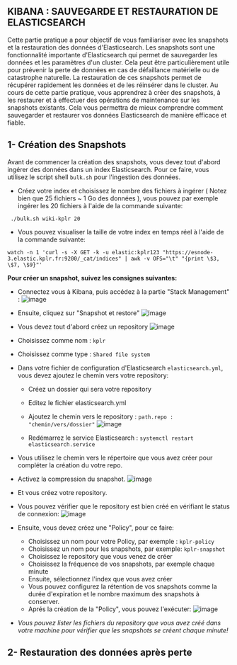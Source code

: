 ## KIBANA : SAUVEGARDE ET RESTAURATION DE ELASTICSEARCH

Cette partie pratique a pour objectif de vous familiariser avec les snapshots et la restauration des données d'Elasticsearch. 
Les snapshots sont une fonctionnalité importante d'Elasticsearch qui permet de sauvegarder les données et les paramètres d'un cluster. Cela peut être particulièrement utile pour prévenir la perte de données en cas de défaillance matérielle ou de catastrophe naturelle. La restauration de ces snapshots permet de récupérer rapidement les données et de les réinsérer dans le cluster. 
Au cours de cette partie pratique, vous apprendrez à créer des snapshots, à les restaurer et à effectuer des opérations de maintenance sur les snapshots existants. Cela vous permettra de mieux comprendre comment sauvegarder et restaurer vos données Elasticsearch de manière efficace et fiable.

## 1- Création des Snapshots

Avant de commencer la création des snapshots, vous devez tout d'abord ingérer des données dans un index Elasticsearch. Pour ce faire, vous utilisez le script shell `bulk.sh` pour  l'ingestion des données.

- Créez votre index et choisissez le nombre des fichiers à ingérer ( Notez bien que 25 fichiers ~ 1 Go des données ), vous pouvez par exemple ingérer les 20 fichiers à l'aide de la commande suivante:
```
 ./bulk.sh wiki-kplr 20
```
- Vous pouvez visualiser la taille de votre index en temps réel à l'aide de la commande suivante:
```
watch -n 1 'curl -s -X GET -k -u elastic:kplr123 "https://esnode-3.elastic.kplr.fr:9200/_cat/indices" | awk -v OFS="\t" "{print \$3, \$7, \$9}"'
```
**Pour créer un snapshot, suivez les consignes suivantes:**
- Connectez vous à Kibana, puis accédez à la partie "Stack Management" :
![image](https://user-images.githubusercontent.com/123748177/228496402-0ad428c3-58d4-43b0-b531-a96f86e4d161.png)

- Ensuite, cliquez sur "Snapshot et restore"
![image](https://user-images.githubusercontent.com/123748177/228497121-d0ba99ba-f633-49cb-b93e-a67c4c791932.png)

- Vous devez tout d'abord créez un repository
![image](https://user-images.githubusercontent.com/123748177/228497412-4a869741-df5d-417a-9e6e-b79ce869321b.png)

- Choisissez comme nom : `kplr`
- Choisissez comme type : ` Shared file system `
- Dans votre fichier de configuration d'Elasticsearch `elasticsearch.yml`, vous devez ajoutez le chemin vers votre repository:
    - Créez un dossier qui sera votre repository
    - Editez le fichier elasticsearch.yml
    - Ajoutez le chemin vers le repository : `path.repo : "chemin/vers/dossier"`
     ![image](https://user-images.githubusercontent.com/123748177/228501255-9683c691-58d1-47b7-8072-484b7b59d8c4.png)

    - Redémarrez le service Elasticsearch : ` systemctl restart elasticsearch.service `

- Vous utilisez le chemin vers le répertoire que vous avez créer pour compléter la création du votre repo.
- Activez la compression du snapshot.
![image](https://user-images.githubusercontent.com/123748177/228501571-6812fe48-3d95-4ea6-9ca3-23ec8aadc1ac.png)

- Et vous créez votre repository.
- Vous pouvez vérifier que le repository est bien créé en vérifiant le status de connexion:
 ![image](https://user-images.githubusercontent.com/123748177/228505783-d3b3a998-bb52-4f9d-86f8-d6d9cb4ddc2e.png)

- Ensuite, vous devez créez une "Policy", pour ce faire: 
   - Choisissez un nom pour votre Policy, par exemple : `kplr-policy`
   - Choisissez un nom pour les snapshots, par exemple: `kplr-snapshot`
   - Choisissez le repository que vous venez de créer 
   - Choisissez la fréquence de vos snapshots, par exemple chaque minute
   - Ensuite, sélectionnez l'index que vous avez créer
   - Vous pouvez configurez la rétention de vos snapshots comme la durée d'expiration et le nombre maximum des snapshots à conserver.
   - Aprés la création de la "Policy", vous pouvez l'exécuter:
     ![image](https://user-images.githubusercontent.com/123748177/228508149-27040d3a-fdf4-45f6-966f-a0c207ae83f1.png)
     
- *Vous pouvez lister les fichiers du repository que vous avez créé dans votre machine pour vérifier que les snapshots se créent chaque minute!*

## 2- Restauration des données après perte





